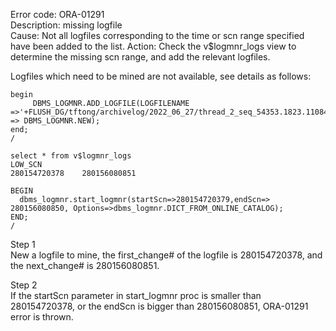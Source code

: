 Error code: ORA-01291  
Description: missing logfile  
Cause: Not all logfiles corresponding to the time or scn range specified have been added to the list. 
Action: Check the v$logmnr_logs view to determine the missing scn range, and add the relevant logfiles.

Logfiles which need to be mined are not available, see details as follows:

```
begin
	 DBMS_LOGMNR.ADD_LOGFILE(LOGFILENAME =>'+FLUSH_DG/tftong/archivelog/2022_06_27/thread_2_seq_54353.1823.1108487961',OPTIONS => DBMS_LOGMNR.NEW);
end;
/

select * from v$logmnr_logs
LOW_SCN
280154720378	280156080851

BEGIN 
  dbms_logmnr.start_logmnr(startScn=>280154720379,endScn=> 280156080850, Options=>dbms_logmnr.DICT_FROM_ONLINE_CATALOG);
END;
/
```


Step 1  
New a logfile to mine, the first_change# of the logfile is 280154720378, and the next_change# is 280156080851.

Step 2  
If the startScn parameter in start_logmnr proc is smaller than 280154720378, or the endScn is bigger than 280156080851,
ORA-01291 error is thrown.
